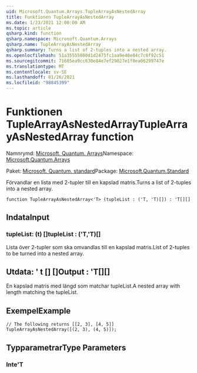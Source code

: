 ```yaml
---
uid: Microsoft.Quantum.Arrays.TupleArrayAsNestedArray
title: Funktionen TupleArrayAsNestedArray
ms.date: 1/23/2021 12:00:00 AM
ms.topic: article
qsharp.kind: function
qsharp.namespace: Microsoft.Quantum.Arrays
qsharp.name: TupleArrayAsNestedArray
qsharp.summary: Turns a list of 2-tuples into a nested array.
ms.openlocfilehash: 51a35555080d1d2475fc1aa9e48e84c7c6f92c51
ms.sourcegitcommit: 71605ea9cc630e84e7ef29027e1f0ea06299747e
ms.translationtype: MT
ms.contentlocale: sv-SE
ms.lasthandoff: 01/26/2021
ms.locfileid: "98845399"
---
```

# <a name="tuplearrayasnestedarray-function"></a><span data-ttu-id="e5149-102">Funktionen TupleArrayAsNestedArray</span><span class="sxs-lookup"><span data-stu-id="e5149-102">TupleArrayAsNestedArray function</span></span>

<span data-ttu-id="e5149-103">Namnrymd: [Microsoft. Quantum. Arrays](xref:Microsoft.Quantum.Arrays)</span><span class="sxs-lookup"><span data-stu-id="e5149-103">Namespace: [Microsoft.Quantum.Arrays](xref:Microsoft.Quantum.Arrays)</span></span>

<span data-ttu-id="e5149-104">Paket: [Microsoft. Quantum. standard](https://nuget.org/packages/Microsoft.Quantum.Standard)</span><span class="sxs-lookup"><span data-stu-id="e5149-104">Package: [Microsoft.Quantum.Standard](https://nuget.org/packages/Microsoft.Quantum.Standard)</span></span>


<span data-ttu-id="e5149-105">Förvandlar en lista med 2-tupler till en kapslad matris.</span><span class="sxs-lookup"><span data-stu-id="e5149-105">Turns a list of 2-tuples into a nested array.</span></span>

```qsharp
function TupleArrayAsNestedArray<'T> (tupleList : ('T, 'T)[]) : 'T[][]
```


## <a name="input"></a><span data-ttu-id="e5149-106">Indata</span><span class="sxs-lookup"><span data-stu-id="e5149-106">Input</span></span>

### <a name="tuplelist--tt"></a><span data-ttu-id="e5149-107">tupleList: (t) []</span><span class="sxs-lookup"><span data-stu-id="e5149-107">tupleList : ('T,'T)[]</span></span>

<span data-ttu-id="e5149-108">Lista över 2-tupler som ska omvandlas till en kapslad matris.</span><span class="sxs-lookup"><span data-stu-id="e5149-108">List of 2-tuples to be turned into a nested array.</span></span>



## <a name="output--t"></a><span data-ttu-id="e5149-109">Utdata: ' t [] []</span><span class="sxs-lookup"><span data-stu-id="e5149-109">Output : 'T[][]</span></span>

<span data-ttu-id="e5149-110">En kapslad matris med längd som matchar tupleList.</span><span class="sxs-lookup"><span data-stu-id="e5149-110">A nested array with length matching the tupleList.</span></span>

## <a name="example"></a><span data-ttu-id="e5149-111">Exempel</span><span class="sxs-lookup"><span data-stu-id="e5149-111">Example</span></span>

```qsharp
// The following returns [[2, 3], [4, 5]]
TupleArrayAsNestedArray([(2, 3), (4, 5)]);
```

## <a name="type-parameters"></a><span data-ttu-id="e5149-112">Typparametrar</span><span class="sxs-lookup"><span data-stu-id="e5149-112">Type Parameters</span></span>

### <a name="t"></a><span data-ttu-id="e5149-113">Inte</span><span class="sxs-lookup"><span data-stu-id="e5149-113">'T</span></span>

